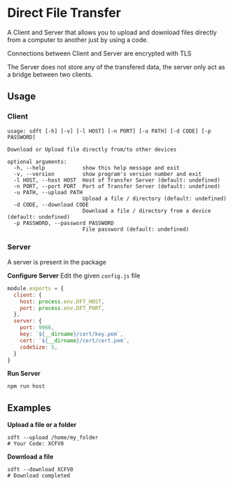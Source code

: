 # Direct File Transfer

A Client and Server that allows you to upload and download files directly from a computer to another just by using a code.

Connections between Client and Server are encrypted with TLS

The Server does not store any of the transfered data, the server only act as a bridge between two clients.

## Usage

### Client
```
usage: sdft [-h] [-v] [-l HOST] [-n PORT] [-u PATH] [-d CODE] [-p PASSWORD]

Download or Upload file directly from/to other devices

optional arguments:
  -h, --help            show this help message and exit
  -v, --version         show program's version number and exit
  -l HOST, --host HOST  Host of Transfer Server (default: undefined)
  -n PORT, --port PORT  Port of Transfer Server (default: undefined)
  -u PATH, --upload PATH
                        Upload a file / directory (default: undefined)
  -d CODE, --download CODE
                        Download a file / directory from a device (default: undefined)
  -p PASSWORD, --password PASSWORD
                        File password (default: undefined)
```

### Server

A server is present in the package

**Configure Server**
Edit the given `config.js` file
```js
module.exports = {
  client: {
    host: process.env.DFT_HOST,
    port: process.env.DFT_PORT,
  },
  server: {
    port: 9966,
    key: `${__dirname}/cert/key.pem`,
    cert: `${__dirname}/cert/cert.pem`,
    codeSize: 5,
  }
}
```

**Run Server**
```shell
npm run host
```

## Examples

**Upload a file or a folder**
```shell
sdft --upload /home/my_folder
# Your Code: XCFV0
```

**Download a file**
```shell
sdft --download XCFV0
# Download completed
```